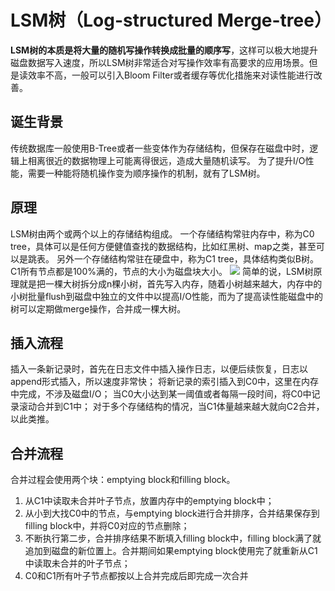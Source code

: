 # LSM树（Log-structured Merge-tree）
**LSM树的本质是将大量的随机写操作转换成批量的顺序写**，这样可以极大地提升磁盘数据写入速度，所以LSM树非常适合对写操作效率有高要求的应用场景。但是读效率不高，一般可以引入Bloom Filter或者缓存等优化措施来对读性能进行改善。
## 诞生背景
传统数据库一般使用B-Tree或者一些变体作为存储结构，但保存在磁盘中时，逻辑上相离很近的数据物理上可能离得很远，造成大量随机读写。
为了提升I/O性能，需要一种能将随机操作变为顺序操作的机制，就有了LSM树。
## 原理
LSM树由两个或两个以上的存储结构组成。
一个存储结构常驻内存中，称为C0 tree，具体可以是任何方便健值查找的数据结构，比如红黑树、map之类，甚至可以是跳表。
另外一个存储结构常驻在硬盘中，称为C1 tree，具体结构类似B树。C1所有节点都是100%满的，节点的大小为磁盘块大小。
![](/Users/xerxes/Development/algorithm/resources/LSM%E6%A0%91%E5%8E%9F%E7%90%86.jpg)
简单的说，LSM树原理就是把一棵大树拆分成n棵小树，首先写入内存，随着小树越来越大，内存中的小树批量flush到磁盘中独立的文件中以提高I/O性能，而为了提高读性能磁盘中的树可以定期做merge操作，合并成一棵大树。
## 插入流程
插入一条新记录时，首先在日志文件中插入操作日志，以便后续恢复，日志以append形式插入，所以速度非常快；
将新记录的索引插入到C0中，这里在内存中完成，不涉及磁盘I/O；
当C0大小达到某一阈值或者每隔一段时间，将C0中记录滚动合并到C1中；
对于多个存储结构的情况，当C1体量越来越大就向C2合并，以此类推。
## 合并流程
合并过程会使用两个块：emptying block和filling block。
1. 从C1中读取未合并叶子节点，放置内存中的emptying block中；
2. 从小到大找C0中的节点，与emptying block进行合并排序，合并结果保存到filling block中，并将C0对应的节点删除；
3. 不断执行第二步，合并排序结果不断填入filling block中，filling block满了就追加到磁盘的新位置上。合并期间如果emptying block使用完了就重新从C1中读取未合并的叶子节点；
4. C0和C1所有叶子节点都按以上合并完成后即完成一次合并
